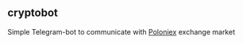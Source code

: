 ## cryptobot

Simple Telegram-bot to communicate with [Poloniex](https://poloniex.com/) exchange market
